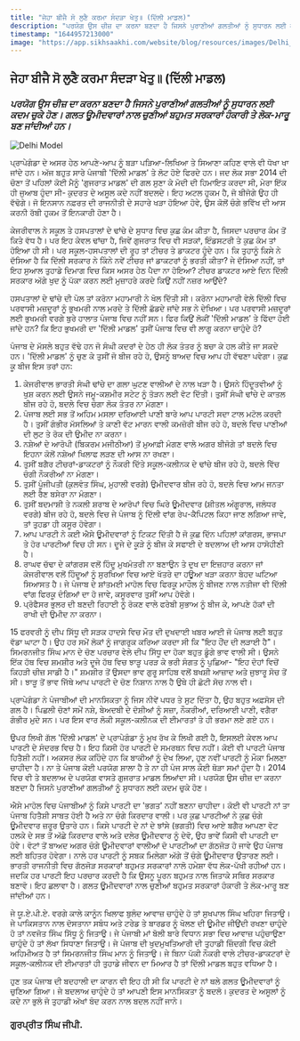 ```yaml
---
title: "ਜੇਹਾ ਬੀਜੈ ਸੋ ਲੁਣੈ ਕਰਮਾ ਸੰਦੜਾ ਖੇਤੁ॥ (ਦਿੱਲੀ ਮਾਡਲ)"
description: "ਪਰਯੋਗ ਉਸ ਚੀਜ਼ ਦਾ ਕਰਨਾ ਬਣਦਾ ਹੈ ਜਿਸਨੇ ਪੁਰਾਣੀਆਂ ਗਲਤੀਆਂ ਨੂੰ ਸੁਧਾਰਨ ਲਈ ਕਦਮ ਚੁਕੇ ਹੋਣ। ਗਲਤ ਊਮੀਦਵਾਰਾਂ ਨਾਲ ਚੁਣੀਆਂ ਬਹੁਮਤ ਸਰਕਾਰਾਂ ਹੰਕਾਰੀ ਤੇ ਲੋਕ-ਮਾਰੂ ਬਣ ਜਾਂਦੀਆਂ ਹਨ।"
timestamp: "1644957213000"
image: "https://app.sikhsaakhi.com/website/blog/resources/images/Delhi_Model.jpg"
---
```


## ਜੇਹਾ ਬੀਜੈ ਸੋ ਲੁਣੈ ਕਰਮਾ ਸੰਦੜਾ ਖੇਤੁ॥ (ਦਿੱਲੀ ਮਾਡਲ)

### _ਪਰਯੋਗ ਉਸ ਚੀਜ਼ ਦਾ ਕਰਨਾ ਬਣਦਾ ਹੈ ਜਿਸਨੇ ਪੁਰਾਣੀਆਂ ਗਲਤੀਆਂ ਨੂੰ ਸੁਧਾਰਨ ਲਈ ਕਦਮ ਚੁਕੇ ਹੋਣ। ਗਲਤ ਊਮੀਦਵਾਰਾਂ ਨਾਲ ਚੁਣੀਆਂ ਬਹੁਮਤ ਸਰਕਾਰਾਂ ਹੰਕਾਰੀ ਤੇ ਲੋਕ-ਮਾਰੂ ਬਣ ਜਾਂਦੀਆਂ ਹਨ।_

![Delhi Model](https://app.sikhsaakhi.com/website/blog/resources/images/Delhi_Model.jpg)

ਪ੍ਰਾਪੇਗੰਡਾ ਦੇ ਅਸਰ ਹੇਠ ਆਪਣੇ-ਆਪ ਨੂੰ ਬੜਾ ਪੜਿਆ-ਲਿਖਿਆ ਤੇ ਸਿਆਣਾ ਕਹਿਣ ਵਾਲੇ ਵੀ ਧੋਖਾ ਖਾ ਜਾਂਦੇ ਹਨ। ਅੱਜ ਬਹੁਤ ਸਾਰੇ ਪੰਜਾਬੀ 'ਦਿੱਲੀ ਮਾਡਲ' ਤੇ ਲੋਟ ਹੋਏ ਫਿਰਦੇ ਹਨ। ਜਦ ਲੋਕ ਸਭਾ 2014 ਦੀ ਚੋਣਾ ਤੋਂ ਪਹਿਲਾਂ ਕੋਈ ਮੈਨੂੰ 'ਗੁਜਰਾਤ ਮਾਡਲ' ਦੀ ਗਲ ਸੁਣਾ ਕੇ ਮੋਦੀ ਦੀ ਹਿਮਾਇਤ ਕਰਦਾ ਸੀ, ਮੇਰਾ ਇੱਕ ਹੀ ਜੁਆਬ ਹੁੰਦਾ ਸੀ- ਕੁਦਰਤ ਦੇ ਅਸੂਲ ਕਦੇ ਨਹੀਂ ਬਦਲਦੇ। ਇਹ ਅਟਲ ਹੁਕਮ ਹੈ, ਜੋ ਬੀਜੋਗੇ ਉਹ ਹੀ ਵੱਢੋਗੇ। ਜੋ ਇਨਸਾਨ ਨਫ਼ਰਤ ਦੀ ਰਾਜਨੀਤੀ ਦੇ ਸਹਾਰੇ ਖੜਾ ਹੋਇਆ ਹੋਵੇ, ਉਸ ਕੋਲੋਂ ਚੰਗੇ ਭਵਿੱਖ ਦੀ ਆਸ ਕਰਨੀ ਰੱਬੀ ਹੁਕਮ ਤੋਂ ਇਨਕਾਰੀ ਹੋਣਾ ਹੈ।

ਕੇਜਰੀਵਾਲ ਨੇ ਸਕੂਲ ਤੇ ਹਸਪਤਾਲਾਂ ਦੇ ਢਾਂਚੇ ਦੇ ਸੁਧਾਰ ਵਿਚ ਕੁਛ ਕੰਮ ਕੀਤਾ ਹੈ, ਜਿਸਦਾ ਪਰਚਾਰ ਕੰਮ ਤੋਂ ਕਿਤੇ ਵੱਧ ਹੈ। ਪਰ ਇਹ ਕੇਵਲ ਢਾਂਚਾ ਹੈ, ਜਿਵੇਂ ਗੁਜਰਾਤ ਵਿਚ ਵੀ ਸੜਕਾਂ, ਇੰਡਸਟਰੀ ਤੇ ਕੁਛ ਕੰਮ ਤਾਂ ਹੋਇਆ ਹੀ ਸੀ। ਪਰ ਸਕੂਲ-ਹਸਪਤਾਲਾਂ ਦੀ ਰੂਹ ਤਾਂ ਟੀਚਰ ਤੇ ਡਾਕਟਰ ਹੂੰਦੇ ਹਨ। ਕਿ ਤੁਹਾਨੂੰ ਕਿਸੇ ਨੇ ਦੱਸਿਆ ਹੈ ਕਿ ਦਿੱਲੀ ਸਰਕਾਰ ਨੇ ਕਿੰਨੇ ਨਵੇਂ ਟੀਚਰ ਜਾਂ ਡਾਕਟਰਾਂ ਨੂੰ ਭਰਤੀ ਕੀਤਾ? ਜੇ ਦੱਸਿਆ ਨਹੀਂ, ਤਾਂ ਇਹ ਸੁਆਲ ਤੁਹਾਡੇ ਦਿਮਾਗ ਵਿਚ ਕਿਸ ਅਸਰ ਹੇਠ ਪੈਦਾ ਨਾ ਹੋਇਆ? ਟੀਚਰ ਡਾਕਟਰ ਆਏ ਦਿਨ ਦਿੱਲੀ ਸਰਕਾਰ ਅੱਗੇ ਖੁਦ ਨੂੰ ਪੱਕਾ ਕਰਨ ਲਈ ਮੁਜ਼ਾਹਰੇ ਕਰਦੇ ਕਿਉਂ ਨਹੀਂ ਨਜ਼ਰ ਆਉਂਦੇ?

ਹਸਪਤਾਲਾਂ ਦੇ ਢਾਂਚੇ ਦੀ ਪੋਲ ਤਾਂ ਕਰੋਨਾ ਮਹਾਮਾਰੀ ਨੇ ਖੋਲ ਦਿੱਤੀ ਸੀ। ਕਰੋਨਾ ਮਹਾਮਾਰੀ ਵੇਲੇ ਦਿੱਲੀ ਵਿਚ ਪਰਵਾਸੀ ਮਜ਼ਦੂਰਾਂ ਨੂੰ ਭੁਖਮਰੀ ਨਾਲ ਮਰਦੇ ਤੇ ਦਿੱਲੀ ਛੱਡਦੇ ਜਾਂਦੇ ਸਭ ਨੇ ਦੇਖਿਆ। ਪਰ ਪਰਵਾਸੀ ਮਜ਼ਦੂਰਾਂ ਲਈ ਭੁਖਮਰੀ ਵਰਗੇ ਬੁਰੇ ਹਾਲਾਤ ਪੰਜਾਬ ਵਿਚ ਨਹੀਂ ਸਨ। ਫਿਰ ਕਿਉਂ ਲੋਕੀਂ 'ਦਿੱਲੀ ਮਾਡਲ' ਤੇ ਫਿੱਦਾ ਹੋਈ ਜਾਂਦੇ ਹਨ? ਕਿ ਇਹ ਭੁਖਮਰੀ ਦਾ 'ਦਿੱਲੀ ਮਾਡਲ' ਤੁਸੀਂ ਪੰਜਾਬ ਵਿਚ ਵੀ ਲਾਗੂ ਕਰਨਾ ਚਾਹੁੰਦੇ ਹੋ?

ਪੰਜਾਬ ਦੇ ਮੱਸਲੇ ਬਹੁਤ ਵੱਢੇ ਹਨ ਜੋ ਸੰਘੀ ਕਦਰਾਂ ਦੇ ਹੇਠ ਹੀ ਲੋਕ ਤੰਤਰ ਨੂੰ ਬਚਾ ਕੇ ਹਲ ਕੀਤੇ ਜਾ ਸਕਦੇ ਹਨ। 'ਦਿੱਲੀ ਮਾਡਲ' ਨੂੰ ਚੁਣ ਕੇ ਤੁਸੀਂ ਜੋ ਬੀਜ ਰਹੇ ਹੋ, ਉਸਨੂੰ ਬਾਅਦ ਵਿਚ ਆਪ ਹੀ ਵੱਢਣਾ ਪਵੇਗਾ। ਕੁਛ ਕੂ ਬੀਜ ਇਸ ਤਰਾਂ ਹਨ:
1) ਕੇਜਰੀਵਾਲ ਭਾਰਤੀ ਸੰਘੀ ਢਾਂਚੇ ਦਾ ਗਲਾ ਘੁਟਣ ਵਾਲੀਆਂ ਦੇ ਨਾਲ ਖੜਾ ਹੈ। ਉਸਨੇ ਹਿੰਦੂਤਵੀਆਂ ਨੂੰ ਖੁਸ਼ ਕਰਨ ਲਈ ਉਸਨੇ ਜਮੂ-ਕਸ਼ਮੀਰ ਸਟੇਟ ਨੂੰ ਤੋੜਨ ਲਈ ਵੋਟ ਦਿੱਤੀ। ਤੁਸੀਂ ਸੰਘੀ ਢਾਂਚੇ ਦੇ ਕਾਤਲ ਬੀਜ ਰਹੇ ਹੋ, ਬਦਲੇ ਵਿਚ ਚੰਗਾ ਲੋਕ ਤੰਤਰ ਨਾ ਮੰਗਣਾ।
2) ਪੰਜਾਬ ਲਈ ਸਭ ਤੋਂ ਅਹਿਮ ਮਸਲਾ ਦਰਿਆਈ ਪਾਣੀ ਬਾਰੇ ਆਪ ਪਾਰਟੀ ਸਦਾ ਟਾਲ ਮਟੋਲ ਕਰਦੀ ਹੈ। ਤੁਸੀਂ ਗੰਭੀਰ ਮੱਸਲਿਆਂ ਤੇ ਕਾਣੀ ਵੱਟ ਮਾਰਨ ਵਾਲੀ ਕਮਜ਼ੋਰੀ ਬੀਜ ਰਹੇ ਹੋ, ਬਦਲੇ ਵਿਚ ਪਾਣੀਆਂ ਦੀ ਲੁਟ ਤੇ ਰੋਕ ਦੀ ਉਮੀਦ ਨਾ ਕਰਨਾ।
3) ਨਸ਼ੇਆਂ ਦੇ ਆਰੋਪੀ (ਬਿਕਰਮ ਮਜੀਠੀਆ) ਤੋਂ ਮੁਆਫ਼ੀ ਮੰਗਣ ਵਾਲੇ ਅਗਰ ਬੀਜੋਗੇ ਤਾਂ ਬਦਲੇ ਵਿਚ ਇਹਨਾ ਕੋਲੋਂ ਨਸ਼ੇਆਂ ਖਿਲਾਫ ਲੜਣ ਦੀ ਆਸ ਨਾ ਰਖਣਾ।
4) ਤੁਸੀਂ ਬਗੈਰ ਟੀਚਰਾਂ-ਡਾਕਟਰਾਂ ਨੂੰ ਨੌਕਰੀ ਦਿੱਤੇ ਸਕੂਲ-ਕਲੀਨਕ ਦੇ ਢਾਂਚੇ ਬੀਜ ਰਹੇ ਹੋ, ਬਦਲੇ ਵਿੱਚ ਚੰਗੀ ਨੌਕਰੀਆਂ ਨਾ ਮੰਗਣਾ।
5) ਤੁਸੀਂ ਪੂੰਜੀਪਤੀ (ਕੁਲਵੰਤ ਸਿੰਘ, ਮੁਹਾਲੀ ਵਰਗੇ) ਉਮੀਦਵਾਰ ਬੀਜ ਰਹੇ ਹੋ, ਬਦਲੇ ਵਿਚ ਆਮ ਜਨਤਾ ਲਈ ਰੈਣ ਬਸੇਰਾ ਨਾ ਮੰਗਣਾ।
6) ਤੁਸੀਂ ਬਦਮਾਸ਼ੀ ਤੇ ਨਕਲੀ ਸ਼ਰਾਬ ਦੇ ਆਰੋਪਾਂ ਵਿਚ ਘਿਰੇ ਊਮੀਦਵਾਰ (ਸ਼ੀਤਲ ਅੰਗੂਰਾਲ, ਜਲੰਧਰ ਵਰਗੇ) ਬੀਜ ਰਹੇ ਹੋ, ਬਦਲੇ ਵਿਚ ਜੇ ਪੰਜਾਬ ਨੂੰ ਦਿੱਲੀ ਵਾਂਗ ਰੇਪ-ਕੈਪਿਟਲ ਕਿਹਾ ਜਾਣ ਲਗਿਆ ਜਾਵੇ, ਤਾਂ ਤੁਹਡਾ ਹੀ ਕਸੂਰ ਹੋਵੇਗਾ।
7) ਆਪ ਪਾਰਟੀ ਨੇ ਕਈ ਐਸੇ ਊਮੀਦਵਾਰਾਂ ਨੂੰ ਟਿਕਟ ਦਿੱਤੀ ਹੈ ਜੋ ਕੁਛ ਦਿੱਨ ਪਹਿਲਾਂ ਕਾਂਗਰਸ, ਭਾਜਪਾ ਤੇ ਹੋਰ ਪਾਰਟੀਆਂ ਵਿਚ ਹੀ ਸਨ। ਦੂਜੇ ਦੇ ਕੂੜੇ ਨੂੰ ਬੀਜ ਕੇ ਸਫਾਈ ਦੇ ਬਦਲਾਅ ਦੀ ਆਸ ਹਾਸੋਹੀਣੀ ਹੈ।
8) ਰਾਘਵ ਚੱਢਾ ਦੇ ਕਾਂਗਰਸ ਵਲੋਂ ਹਿੰਦੂ ਮੁਖਮੰਤਰੀ ਨਾ ਬਣਾਉਨ ਤੇ ਦੁਖ ਦਾ ਇਜ਼ਹਾਰ ਕਰਨਾ ਜਾਂ ਕੇਜਰੀਵਾਲ ਵਲੋਂ ਹਿੰਦੂਆਂ ਨੂੰ ਸੁਰਖਿਆ ਵਿਚ ਆਏ ਖੱਤਰੇ ਦਾ ਹਊਆ ਖੜਾ ਕਰਨਾ ਬੇਹਦ ਘਟਿਆ ਸਿਆਸਤ ਹੈ। ਜੇ ਪੰਜਾਬ ਦੇ ਸ਼ਾਂਤਮਈ ਮਾਹੋਲ ਵਿਚ ਫਿਰਕੂ ਮਾਹੌਲ ਨੂੰ ਬੀਜਣ ਨਾਲ ਨਤੀਜਾ ਵੀ ਦਿੱਲੀ ਵਾਂਗ ਫਿਰਕੂ ਦੰਗਿਆਂ ਦਾ ਹੋ ਜਾਵੇ, ਕਸੂਰਵਾਰ ਤੁਸੀਂ ਆਪ ਹੋਵੋਗੇ।
9) ਪ੍ਰੋਫੈਸਰ ਭੁਲਰ ਦੀ ਬਣਦੀ ਰਿਹਾਈ ਨੂੰ ਰੋਕਣ ਵਾਲੇ ਫਰੇਬੀ ਸੁਭਾਅ ਨੂੰ ਬੀਜ ਕੇ, ਆਪਣੇ ਹੱਕਾਂ ਦੀ ਰਾਖੀ ਦੀ ਉਮੀਦ ਨਾ ਕਰਨਾ।

15 ਫਰਵਰੀ ਨੂੰ ਦੀਪ ਸਿੱਧੂ ਦੀ ਸੜਕ ਹਾਦਸੇ ਵਿਚ ਮੌਤ ਦੀ ਦੁਖਦਾਈ ਖਬਰ ਆਈ ਜੋ ਪੰਜਾਬ ਲਈ ਬਹੁਤ ਵੱਡਾ ਘਾਟਾ ਹੈ। ਉਹ ਹਰ ਸਮੇਂ ਲੋਕਾਂ ਨੂੰ ਜਾਗਰੁਕ ਕਰਿਆ ਕਰਦਾ ਸੀ ਕਿ "ਇਹ ਹੌਂਦ ਦੀ ਲੜਾਈ ਹੈ"। ਸਿਮਰਨਜੀਤ ਸਿੰਘ ਮਾਨ ਦੇ ਚੋਣ ਪਰਚਾਰ ਵੇਲੇ ਦੀਪ ਸਿੱਧੂ ਦਾ ਹੋਕਾ ਬਹੁਤ ਡੂੰਗੇ ਭਾਵ ਵਾਲੀ ਸੀ। ਉਸਨੇ ਇੱਕ ਹੱਥ ਵਿਚ ਸ਼ਮਸ਼ੀਰ ਅਤੇ ਦੂਜੇ ਹੱਥ ਵਿਚ ਝਾੜੂ ਪਰੜ ਕੇ ਭਰੀ ਸੰਗਤ ਨੂੰ ਪੁਛਿਆ- "ਇਹ ਦੋਹਾਂ ਵਿਚੋਂ ਕਿਹੜੀ ਚੀਜ਼ ਸਾਡੀ ਹੈ।" ਸ਼ਮਸ਼ੀਰ ਤੋਂ ਉਸਦਾ ਭਾਵ ਗੁਰੂ ਸਾਹਿਬ ਵਲੋਂ ਬਖਸ਼ੀ ਆਜ਼ਾਦ ਅਤੇ ਜੁਝਾਰੂ ਸੋਚ ਤੋਂ ਸੀ। ਝਾੜੂ ਤੋਂ ਭਾਵ ਜਿੱਥੇ ਆਪ ਪਾਰਟੀ ਦੇ ਚੋਣ ਨਿਸ਼ਾਨ ਨਾਲ ਹੈ ਉਥੇ ਹੀ ਛੋਟੀ ਸੋਚ ਨਾਲ ਵੀ।

ਪ੍ਰਾਪੇਗੰਡਾ ਨੇ ਪੰਜਾਬੀਆਂ ਦੀ ਮਾਨਸਿਕਤਾ ਨੂੰ ਜਿਸ ਨੀਵੇਂ ਪਧਰ ਤੇ ਸੁਟ ਦਿੱਤਾ ਹੈ, ਉਹ ਬਹੁਤ ਅਫ਼ਸੋਸ ਦੀ ਗਲ ਹੈ। ਪਿਛਲੀ ਚੋਣਾਂ ਸਮੇਂ ਨਸ਼ੇ, ਬੇਅਦਬੀ ਦੇ ਦੋਸ਼ੀਆਂ ਨੂੰ ਸਜ਼ਾ, ਨੌਕਰੀਆਂ, ਦਰਿਆਈ ਪਾਣੀ, ਵਗੈਰਾ ਗੰਭੀਰ ਮੁਦੇ ਸਨ। ਪਰ ਇਸ ਵਾਰ ਲੋਕੀ ਸਕੂਲ-ਕਲੀਨਕ ਦੀ ਈਮਾਰਤਾਂ ਤੇ ਹੀ ਭਰਮਾ ਲਏ ਗਏ ਹਨ। 

ਉਪਰ ਲਿਖੀ ਗੱਲ 'ਦਿੱਲੀ ਮਾਡਲ' ਦੇ ਪ੍ਰਾਪੇਗੰਡਾ ਨੂੰ ਮੁਖ ਰੱਖ ਕੇ ਲਿਖੀ ਗਈ ਹੈ, ਇਸਲਈ ਕੇਵਲ ਆਪ ਪਾਰਟੀ ਦੇ ਸੰਦਰਭ ਵਿਚ ਹੈ। ਇਹ ਕਿਸੀ ਹੋਰ ਪਾਰਟੀ ਦੇ ਸਮਰਥਨ ਵਿਚ ਨਹੀਂ। ਕੋਈ ਵੀ ਪਾਰਟੀ ਪੰਜਾਬ ਹਿਤੈਸ਼ੀ ਨਹੀਂ। ਅਕਸਰ ਲੋਕ ਕਹਿੰਦੇ ਹਨ ਕਿ ਬਾਕੀਆਂ ਨੂੰ ਦੇਖ ਲਿਆ, ਹੁਣ ਨਵੀਂ ਪਾਰਟੀ ਨੂੰ ਮੌਕਾ ਮਿਲਣਾ ਚਾਹੀਦਾ ਹੈ। ਨਾ ਤੇ ਪੰਜਾਬ ਕੋਈ ਪਰਯੋਗ ਸ਼ਾਲਾ ਹੈ ਤੇ ਨਾ ਹੀ ਪੰਜ ਸਾਲ ਕੌਈ ਥੋੜਾ ਸਮਾਂ ਹੁੰਦਾ ਹੈ। 2014 ਵਿਚ ਵੀ ਤੇ ਬਦਲਾਅ ਦੇ ਪਰਯੋਗ ਵਾਸਤੇ ਗੁਜਰਾਤ ਮਾਡਲ ਲਿਆਂਦਾ ਸੀ। ਪਰਯੋਗ ਉਸ ਚੀਜ਼ ਦਾ ਕਰਨਾ ਬਣਦਾ ਹੈ ਜਿਸਨੇ ਪੁਰਾਣੀਆਂ ਗਲਤੀਆਂ ਨੂੰ ਸੁਧਾਰਨ ਲਈ ਕਦਮ ਚੁਕੇ ਹੋਣ।

ਐਸੇ ਮਾਹੋਲ ਵਿਚ ਪੰਜਾਬੀਆਂ ਨੂੰ ਕਿਸੇ ਪਾਰਟੀ ਦਾ 'ਭਗਤ' ਨਹੀਂ ਬਣਨਾ ਚਾਹੀਦਾ। ਕੋਈ ਵੀ ਪਾਰਟੀ ਨਾਂ ਤਾ ਪੰਜਾਬ ਹਿਤੈਸ਼ੀ ਸਾਬਤ ਹੋਈ ਹੈ ਅਤੇ ਨਾ ਚੰਗੇ ਕਿਰਦਾਰ ਵਾਲੀ। ਪਰ ਕੁਛ ਪਾਰਟੀਆਂ ਨੇ ਕੁਛ ਚੰਗੇ ਊਮੀਦਵਾਰ ਜ਼ਰੂਰ ਉਤਾਰੇ ਹਨ। ਕਿਸੇ ਪਾਰਟੀ ਦੇ ਨਾਂ ਦੇ ਝਾਂਸੇ (ਭਗਤੀ) ਵਿਚ ਆਏ ਬਗੈਰ ਆਪਣਾ ਵੋਟ ਹਲਕੇ ਦੇ ਸਭ ਤੋਂ ਅੱਛੇ ਕਿਰਦਾਰ ਵਾਲੇ ਅਤੇ ਦਲੇਰ ਊਮੀਦਵਾਰ ਨੂੰ ਦੇਵੋ, ਉਹ ਭਾਵੇਂ ਕਿਸੀ ਵੀ ਪਾਰਟੀ ਦਾ ਹੋਵੇ। ਵੋਟਾਂ ਤੋਂ ਬਾਅਦ ਅਗਰ ਚੰਗੇ ਊਮੀਦਵਾਰਾਂ ਵਾਲੀਆਂ ਦੋ ਪਾਰਟੀਆਂ ਦਾ ਗੱਠਜੋੜ ਹੋ ਜਾਵੇ ਉਹ ਪੰਜਾਬ ਲਈ ਬਹਿਤਰ ਹੋਵੇਗਾ। ਨਾਲੇ ਹਰ ਪਾਰਟੀ ਨੂੰ ਸਬਕ ਮਿਲੇਗਾ ਅੱਗੇ ਤੋਂ ਚੰਗੇ ਊਮੀਦਵਾਰ ਉਤਾਰਣ ਲਈ। ਭਾਰਤੀ ਰਾਜਨੀਤੀ ਵਿਚ ਗੱਠਜੋੜ ਸਰਕਾਰਾਂ ਬਹੁਮਤ ਸਰਕਾਰਾਂ ਨਾਲੋ ਹਮੇਸ਼ਾ ਵੱਧ ਲੋਕ-ਪੱਖੀ ਰਹੀਆਂ ਹਨ। ਜਦਕਿ ਹਰ ਪਾਰਟੀ ਇਹ ਪਰਚਾਰ ਕਰਦੀ ਹੈ ਕਿ ਉਸਨੂ ਪੂਰਨ ਬਹੁਮਤ ਨਾਲ ਜਿਤਾਕੇ ਸਥਿਰ ਸਰਕਾਰ ਬਣਾਵੋ। ਇਹ ਛਲਾਵਾ ਹੈ। ਗਲਤ ਊਮੀਦਵਾਰਾਂ ਨਾਲ ਚੁਣੀਆਂ ਬਹੁਮਤ ਸਰਕਾਰਾਂ ਹੰਕਾਰੀ ਤੇ ਲੋਕ-ਮਾਰੂ ਬਣ ਜਾਂਦੀਆਂ ਹਨ।

ਜੇ ਯੂ.ਏ.ਪੀ.ਏ. ਵਰਗੇ ਕਾਲੇ ਕਾਨੂੰਨ ਖਿਲਾਫ ਬੁਲੰਦ ਆਵਾਜ਼ ਚਾਹੁੰਦੇ ਹੋ ਤਾਂ ਸੁਖਪਾਲ ਸਿੰਘ ਖਹਿਰਾ ਜਿਤਾਉ।
ਜੇ ਪਾਕਿਸਤਾਨ ਨਾਲ ਦੋਸਤਾਨਾ ਸਬੰਧ ਅਤੇ ਟਰੇਡ ਤੇ ਬਾਰਡਰ ਨੂੰ ਖੋਲਣ ਦੀ ਊਮੀਦ ਜੀਉਂਦੀ ਰਖਣਾ ਚਾਹੁੰਦੇ ਹੋ ਤਾਂ ਨਵਜੋਤ ਸਿੰਘ ਸਿੱਧੂ ਨੂੰ ਜਿਤਾਉ। 
ਜੇ ਪੰਜਾਬੀ ਮਾਂ ਬੋਲੀ ਬਾਰੇ ਵਿਧਾਨ ਸਭਾ ਵਿਚ ਆਵਾਜ਼ ਪਹੁੰਚਾਉਣਾ ਚਾਹੁੰਦੇ ਹੋ ਤਾਂ ਲੱਖਾ ਸਿਧਾਣਾ ਜਿਤਾਉ।
ਜੇ ਪੰਜਾਬ ਦੀ ਖੁਦਮੁਖਤਿਆਰੀ ਦੀ ਤੁਹਾਡੀ ਜ਼ਿੰਦਗੀ ਵਿਚ ਕੋਈ ਅਹਿਮੀਅਤ ਹੈ ਤਾਂ ਸਿਮਰਨਜੀਤ ਸਿੰਘ ਮਾਨ ਨੂੰ ਜਿਤਾਉ।
ਜੇ ਬਿਨਾ ਪੱਕੀ ਨੌਕਰੀ ਵਾਲੇ ਟੀਚਰ-ਡਾਕਟਰਾਂ ਦੇ ਸਕੂਲ-ਕਲੀਨਕ ਦੀ ਈਮਾਰਤਾਂ ਹੀ ਤੁਹਾਡੇ ਜੀਵਨ ਦਾ ਮਿਆਰ ਹੈ ਤਾਂ ਦਿੱਲੀ ਮਾਡਲ ਬਹੁਤ ਵਧਿਆ ਹੈ।

ਹੁਣ ਤਕ ਪੰਜਾਬ ਦੀ ਬਦਹਾਲੀ ਦਾ ਕਾਰਨ ਵੀ ਇਹ ਹੀ ਸੀ ਕਿ ਪਾਰਟੀ ਦੇ ਨਾਂ ਥਲੇ ਗਲਤ ਊਮੀਦਵਾਰਾਂ ਨੂੰ ਚੁਣਿਆ ਗਿਆ। ਜੇ ਬਦਲਾਅ ਚਾਹੁੰਦੇ ਹੋ ਤਾਂ ਆਪਣੀ ਇਸ ਮਾਨਸਿਕਤਾ ਨੂੰ ਬਦਲੋ। ਕੁਦਰਤ ਦੇ ਅਸੂਲਾਂ ਨੂੰ ਕਦੇ ਨਾ ਭੁਲੋ ਜੋ ਤੁਹਾਡੀ ਅੱਖਾਂ ਬੰਦ ਕਰਨ ਨਾਲ ਬਦਲ ਨਹੀਂ ਜਾਨੇ।


### ਗੁਰਪ੍ਰੀਤ ਸਿੰਘ ਜੀਪੀ.

